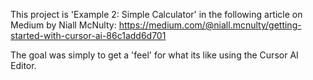 This project is 'Example 2: Simple Calculator' in the following article on Medium by Niall McNulty:
  https://medium.com/@niall.mcnulty/getting-started-with-cursor-ai-86c1add6d701

The goal was simply to get a 'feel' for what its like using the Cursor AI Editor.
